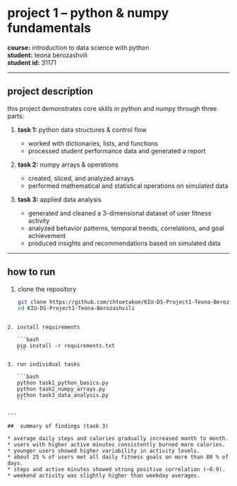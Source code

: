 # project 1 – python & numpy fundamentals  

**course:** introduction to data science with python  
**student:** teona berozashvili    
**student id:** 31171  

---

##  project description  
this project demonstrates core skills in python and numpy through three parts:  

1. **task 1:** python data structures & control flow  
   - worked with dictionaries, lists, and functions  
   - processed student performance data and generated a report  

2. **task 2:** numpy arrays & operations  
   - created, sliced, and analyzed arrays  
   - performed mathematical and statistical operations on simulated data  

3. **task 3:** applied data analysis  
   - generated and cleaned a 3-dimensional dataset of user fitness activity  
   - analyzed behavior patterns, temporal trends, correlations, and goal achievement  
   - produced insights and recommendations based on simulated data  

---

## how to run  
1. clone the repository  
   ```bash
   git clone https://github.com/chtoetakoe/KIU-DS-Project1-Teona-Berozashvili.git
   cd KIU-DS-Project1-Teona-Berozashvili
````

2. install requirements

   ```bash
   pip install -r requirements.txt
   ```

3. run individual tasks

   ```bash
   python task1_python_basics.py
   python task2_numpy_arrays.py
   python task3_data_analysis.py
   ```

---

##  summary of findings (task 3)

* average daily steps and calories gradually increased month to month.
* users with higher active minutes consistently burned more calories.
* younger users showed higher variability in activity levels.
* about 25 % of users met all daily fitness goals on more than 80 % of days.
* steps and active minutes showed strong positive correlation (~0.9).
* weekend activity was slightly higher than weekday averages.






